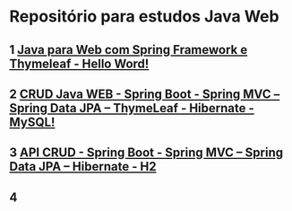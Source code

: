 # Repositório para estudos Java Web


## 1 [Java para Web com Spring Framework e Thymeleaf - Hello Word!](https://github.com/ferreira2006/java_web/tree/main/helloWorld)


## 2 [CRUD Java WEB - Spring Boot - Spring MVC – Spring Data JPA – ThymeLeaf - Hibernate - MySQL!](https://github.com/ferreira2006/java_web/tree/main/crud)


## 3 [API CRUD - Spring Boot - Spring MVC – Spring Data JPA – Hibernate - H2](https://github.com/ferreira2006/java_web/tree/main/tarefas)

## 4 
